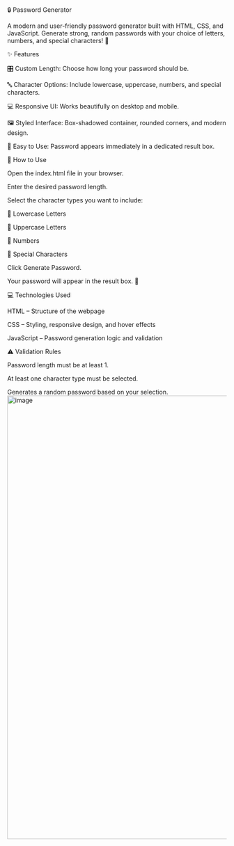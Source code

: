 🔒 Password Generator

A modern and user-friendly password generator built with HTML, CSS, and JavaScript. Generate strong, random passwords with your choice of letters, numbers, and special characters! 🎯

✨ Features

🎛 Custom Length: Choose how long your password should be.

🔤 Character Options: Include lowercase, uppercase, numbers, and special characters.

💻 Responsive UI: Works beautifully on desktop and mobile.

🖼 Styled Interface: Box-shadowed container, rounded corners, and modern design.

📝 Easy to Use: Password appears immediately in a dedicated result box.

🚀 How to Use

Open the index.html file in your browser.

Enter the desired password length.

Select the character types you want to include:

🔹 Lowercase Letters

🔹 Uppercase Letters

🔹 Numbers

🔹 Special Characters

Click Generate Password.

Your password will appear in the result box. 🎉

💻 Technologies Used

HTML – Structure of the webpage

CSS – Styling, responsive design, and hover effects

JavaScript – Password generation logic and validation

⚠️ Validation Rules

Password length must be at least 1.

At least one character type must be selected.

Generates a random password based on your selection.
<img width="986" height="1020" alt="image" src="https://github.com/user-attachments/assets/2d8d5ec3-dc93-4421-b916-0a6050b431e8" />

